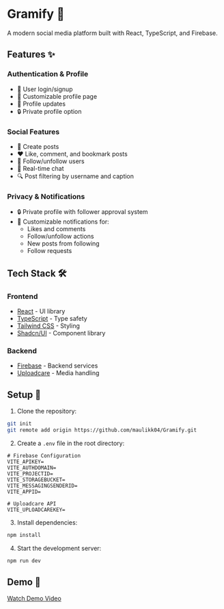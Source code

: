 # Gramify 📱

A modern social media platform built with React, TypeScript, and Firebase.

## Features ✨

### Authentication & Profile
- 🔐 User login/signup
- 👤 Customizable profile page
- 🔄 Profile updates
- 🔒 Private profile option

### Social Features
- 📝 Create posts
- ❤️ Like, comment, and bookmark posts
- 👥 Follow/unfollow users
- 💬 Real-time chat
- 🔍 Post filtering by username and caption

### Privacy & Notifications
- 🔒 Private profile with follower approval system
- 🔔 Customizable notifications for:
  - Likes and comments
  - Follow/unfollow actions
  - New posts from following
  - Follow requests

## Tech Stack 🛠️

### Frontend
- [React](https://reactjs.org/) - UI library
- [TypeScript](https://www.typescriptlang.org/) - Type safety
- [Tailwind CSS](https://tailwindcss.com/) - Styling
- [Shadcn/UI](https://ui.shadcn.com/) - Component library

### Backend
- [Firebase](https://firebase.google.com/) - Backend services
- [Uploadcare](https://uploadcare.com/) - Media handling

## Setup 🚀

1. Clone the repository:
```bash
git init
git remote add origin https://github.com/maulikk04/Gramify.git
```

2. Create a `.env` file in the root directory:
```env
# Firebase Configuration
VITE_APIKEY=
VITE_AUTHDOMAIN=
VITE_PROJECTID=
VITE_STORAGEBUCKET=
VITE_MESSAGINGSENDERID=
VITE_APPID=

# Uploadcare API
VITE_UPLOADCAREKEY=
```

3. Install dependencies:
```bash
npm install
```

4. Start the development server:
```bash
npm run dev
```

## Demo 🎥

[Watch Demo Video](https://drive.google.com/file/d/1z3ADBemErUcOI-XKTi36yNIiDOhCn6zg/view?usp=drive_link)
